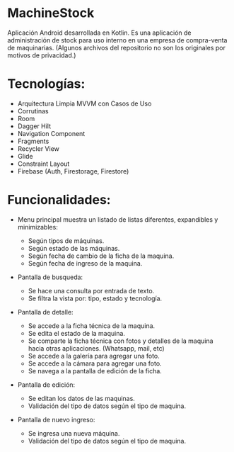 # MachineStock

Aplicación Android desarrollada en Kotlin. Es una aplicación de administración de stock para uso interno en una empresa de compra-venta de maquinarias. 
(Algunos archivos del repositorio no son los originales por motivos de privacidad.)

# Tecnologías:
- Arquitectura Limpia MVVM con Casos de Uso
- Corrutinas
- Room
- Dagger Hilt
- Navigation Component
- Fragments
- Recycler View
- Glide
- Constraint Layout
- Firebase (Auth, Firestorage, Firestore)

# Funcionalidades:
- Menu principal muestra un listado de listas diferentes, expandibles y minimizables:
  - Según tipos de máquinas.
  - Según estado de las máquinas.
  - Según fecha de cambio de la ficha de la maquina.
  - Según fecha de ingreso de la maquina.
  
- Pantalla de busqueda:
  - Se hace una consulta por entrada de texto.
  - Se filtra la vista por: tipo, estado y tecnología.
  
- Pantalla de detalle: 
  - Se accede a la ficha técnica de la maquina.
  - Se edita el estado de la maquina.
  - Se comparte la ficha técnica con fotos y detalles de la maquina hacia otras aplicaciones. (Whatsapp, mail, etc)
  - Se accede a la galería para agregar una foto.
  - Se accede a la cámara para agregar una foto.
  - Se navega a la pantalla de edición de la ficha.
  
- Pantalla de edición:
  - Se editan los datos de las maquinas.
  - Validación del tipo de datos según el tipo de maquina.

- Pantalla de nuevo ingreso:
  - Se ingresa una nueva máquina.
  - Validación del tipo de datos según el tipo de maquina.
